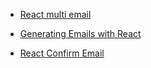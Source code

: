 - [React multi email](https://github.com/jsdevkr/react-multi-email)

- [Generating Emails with React](https://github.com/lang-ai/react-emails)

- [React Confirm Email](https://github.com/funador/react-confirm-email)
